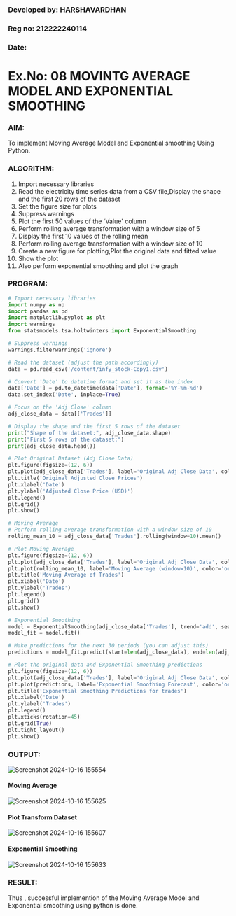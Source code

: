 ### Developed by: HARSHAVARDHAN 
### Reg no: 212222240114
### Date:
# Ex.No: 08     MOVINTG AVERAGE MODEL AND EXPONENTIAL SMOOTHING
 


### AIM:
To implement Moving Average Model and Exponential smoothing Using Python.
### ALGORITHM:
1. Import necessary libraries
2. Read the electricity time series data from a CSV file,Display the shape and the first 20 rows of
the dataset
3. Set the figure size for plots
4. Suppress warnings
5. Plot the first 50 values of the 'Value' column
6. Perform rolling average transformation with a window size of 5
7. Display the first 10 values of the rolling mean
8. Perform rolling average transformation with a window size of 10
9. Create a new figure for plotting,Plot the original data and fitted value
10. Show the plot
11. Also perform exponential smoothing and plot the graph
### PROGRAM:
```python
# Import necessary libraries
import numpy as np
import pandas as pd
import matplotlib.pyplot as plt
import warnings
from statsmodels.tsa.holtwinters import ExponentialSmoothing

# Suppress warnings
warnings.filterwarnings('ignore')

# Read the dataset (adjust the path accordingly)
data = pd.read_csv('/content/infy_stock-Copy1.csv')

# Convert 'Date' to datetime format and set it as the index
data['Date'] = pd.to_datetime(data['Date'], format='%Y-%m-%d')
data.set_index('Date', inplace=True)

# Focus on the 'Adj Close' column
adj_close_data = data[['Trades']]

# Display the shape and the first 5 rows of the dataset
print("Shape of the dataset:", adj_close_data.shape)
print("First 5 rows of the dataset:")
print(adj_close_data.head())

# Plot Original Dataset (Adj Close Data)
plt.figure(figsize=(12, 6))
plt.plot(adj_close_data['Trades'], label='Original Adj Close Data', color='blue')
plt.title('Original Adjusted Close Prices')
plt.xlabel('Date')
plt.ylabel('Adjusted Close Price (USD)')
plt.legend()
plt.grid()
plt.show()

# Moving Average
# Perform rolling average transformation with a window size of 10
rolling_mean_10 = adj_close_data['Trades'].rolling(window=10).mean()

# Plot Moving Average
plt.figure(figsize=(12, 6))
plt.plot(adj_close_data['Trades'], label='Original Adj Close Data', color='blue')
plt.plot(rolling_mean_10, label='Moving Average (window=10)', color='orange')
plt.title('Moving Average of Trades')
plt.xlabel('Date')
plt.ylabel('Trades')
plt.legend()
plt.grid()
plt.show()

# Exponential Smoothing
model = ExponentialSmoothing(adj_close_data['Trades'], trend='add', seasonal=None)
model_fit = model.fit()

# Make predictions for the next 30 periods (you can adjust this)
predictions = model_fit.predict(start=len(adj_close_data), end=len(adj_close_data) + 30)

# Plot the original data and Exponential Smoothing predictions
plt.figure(figsize=(12, 6))
plt.plot(adj_close_data['Trades'], label='Original Adj Close Data', color='blue')
plt.plot(predictions, label='Exponential Smoothing Forecast', color='orange')
plt.title('Exponential Smoothing Predictions for trades')
plt.xlabel('Date')
plt.ylabel('Trades')
plt.legend()
plt.xticks(rotation=45)
plt.grid(True)
plt.tight_layout()
plt.show()
```

### OUTPUT:

![Screenshot 2024-10-16 155554](https://github.com/user-attachments/assets/12e62c7c-bea7-4d6f-8a5e-4ca41e1164ec)

#### Moving Average

![Screenshot 2024-10-16 155625](https://github.com/user-attachments/assets/d30eac76-ab1e-4765-9680-79c5024e4bec)

#### Plot Transform Dataset
![Screenshot 2024-10-16 155607](https://github.com/user-attachments/assets/f7e7778f-8359-4905-9d32-3c197569aa39)



#### Exponential Smoothing

![Screenshot 2024-10-16 155633](https://github.com/user-attachments/assets/48793708-fc6c-41e1-82fb-a042991dcdb1)


### RESULT:
Thus , successful implemention of the Moving Average Model and Exponential smoothing using python is done.
